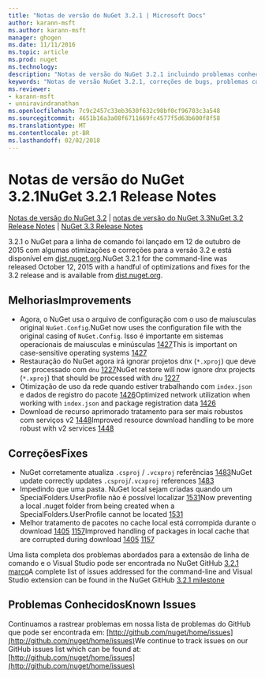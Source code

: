 ```yaml
---
title: "Notas de versão do NuGet 3.2.1 | Microsoft Docs"
author: karann-msft
ms.author: karann-msft
manager: ghogen
ms.date: 11/11/2016
ms.topic: article
ms.prod: nuget
ms.technology: 
description: "Notas de versão do NuGet 3.2.1 incluindo problemas conhecidos, correções de bug, recursos adicionados e DCRs."
keywords: "Notas de versão NuGet 3.2.1, correções de bugs, problemas conhecidos, adicionaram recursos, DCRs"
ms.reviewer:
- karann-msft
- unniravindranathan
ms.openlocfilehash: 7c9c2457c33eb3630f632c98bf0cf96703c3a548
ms.sourcegitcommit: 4651b16a3a08f6711669fc4577f5d63b600f8f58
ms.translationtype: MT
ms.contentlocale: pt-BR
ms.lasthandoff: 02/02/2018
---
```

# <a name="nuget-321-release-notes"></a><span data-ttu-id="7f4b3-104">Notas de versão do NuGet 3.2.1</span><span class="sxs-lookup"><span data-stu-id="7f4b3-104">NuGet 3.2.1 Release Notes</span></span>

<span data-ttu-id="7f4b3-105">[Notas de versão do NuGet 3.2](../release-notes/nuget-3.2.md) | [notas de versão do NuGet 3.3](../release-notes/nuget-3.3.md)</span><span class="sxs-lookup"><span data-stu-id="7f4b3-105">[NuGet 3.2 Release Notes](../release-notes/nuget-3.2.md) | [NuGet 3.3 Release Notes](../release-notes/nuget-3.3.md)</span></span>

<span data-ttu-id="7f4b3-106">3.2.1 o NuGet para a linha de comando foi lançado em 12 de outubro de 2015 com algumas otimizações e correções para a versão 3.2 e está disponível em [dist.nuget.org](http://dist.nuget.org/index.html).</span><span class="sxs-lookup"><span data-stu-id="7f4b3-106">NuGet 3.2.1 for the command-line was released October 12, 2015 with a handful of optimizations and fixes for the 3.2 release and is available from [dist.nuget.org](http://dist.nuget.org/index.html).</span></span>

## <a name="improvements"></a><span data-ttu-id="7f4b3-107">Melhorias</span><span class="sxs-lookup"><span data-stu-id="7f4b3-107">Improvements</span></span>

* <span data-ttu-id="7f4b3-108">Agora, o NuGet usa o arquivo de configuração com o uso de maiusculas original `NuGet.Config`.</span><span class="sxs-lookup"><span data-stu-id="7f4b3-108">NuGet now uses the configuration file with the original casing of `NuGet.Config`.</span></span>  <span data-ttu-id="7f4b3-109">Isso é importante em sistemas operacionais de maiusculas e minúsculas [1427](https://github.com/NuGet/Home/issues/1427)</span><span class="sxs-lookup"><span data-stu-id="7f4b3-109">This is important on case-sensitive operating systems [1427](https://github.com/NuGet/Home/issues/1427)</span></span>
* <span data-ttu-id="7f4b3-110">Restauração do NuGet agora irá ignorar projetos dnx (`*.xproj`) que deve ser processado com `dnu` [1227](https://github.com/NuGet/Home/issues/1227)</span><span class="sxs-lookup"><span data-stu-id="7f4b3-110">NuGet restore will now ignore dnx projects (`*.xproj`) that should be processed with `dnu` [1227](https://github.com/NuGet/Home/issues/1227)</span></span>
* <span data-ttu-id="7f4b3-111">Otimização de uso da rede quando estiver trabalhando com `index.json` e dados de registro do pacote [1426](https://github.com/NuGet/Home/issues/1426)</span><span class="sxs-lookup"><span data-stu-id="7f4b3-111">Optimized network utilization when working with `index.json` and package registration data [1426](https://github.com/NuGet/Home/issues/1426)</span></span>
* <span data-ttu-id="7f4b3-112">Download de recurso aprimorado tratamento para ser mais robustos com serviços v2 [1448](https://github.com/NuGet/Home/issues/1448)</span><span class="sxs-lookup"><span data-stu-id="7f4b3-112">Improved resource download handling to be more robust with v2 services [1448](https://github.com/NuGet/Home/issues/1448)</span></span>

## <a name="fixes"></a><span data-ttu-id="7f4b3-113">Correções</span><span class="sxs-lookup"><span data-stu-id="7f4b3-113">Fixes</span></span>

* <span data-ttu-id="7f4b3-114">NuGet corretamente atualiza `.csproj` / `.vcxproj` referências [1483](https://github.com/NuGet/Home/issues/1483)</span><span class="sxs-lookup"><span data-stu-id="7f4b3-114">NuGet update correctly updates `.csproj`/`.vcxproj` references [1483](https://github.com/NuGet/Home/issues/1483)</span></span>
* <span data-ttu-id="7f4b3-115">Impedindo que uma pasta. NuGet local sejam criadas quando um SpecialFolders.UserProfile não é possível localizar [1531](https://github.com/NuGet/Home/issues/1531)</span><span class="sxs-lookup"><span data-stu-id="7f4b3-115">Now preventing a local .nuget folder from being created when a SpecialFolders.UserProfile cannot be located [1531](https://github.com/NuGet/Home/issues/1531)</span></span>
* <span data-ttu-id="7f4b3-116">Melhor tratamento de pacotes no cache local está corrompida durante o download [1405](https://github.com/NuGet/Home/issues/1405) [1157](https://github.com/NuGet/Home/issues/1157)</span><span class="sxs-lookup"><span data-stu-id="7f4b3-116">Improved handling of packages in local cache that are corrupted during download [1405](https://github.com/NuGet/Home/issues/1405) [1157](https://github.com/NuGet/Home/issues/1157)</span></span>

<span data-ttu-id="7f4b3-117">Uma lista completa dos problemas abordados para a extensão de linha de comando e o Visual Studio pode ser encontrada no NuGet GitHub [3.2.1 marco](https://github.com/NuGet/Home/issues?q=milestone%3A3.2.1+is%3Aclosed)</span><span class="sxs-lookup"><span data-stu-id="7f4b3-117">A complete list of issues addressed for the command-line and Visual Studio extension can be found in the NuGet GitHub [3.2.1 milestone](https://github.com/NuGet/Home/issues?q=milestone%3A3.2.1+is%3Aclosed)</span></span>

## <a name="known-issues"></a><span data-ttu-id="7f4b3-118">Problemas Conhecidos</span><span class="sxs-lookup"><span data-stu-id="7f4b3-118">Known Issues</span></span>

<span data-ttu-id="7f4b3-119">Continuamos a rastrear problemas em nossa lista de problemas do GitHub que pode ser encontrada em: [http://github.com/nuget/home/issues](http://github.com/nuget/home/issues)</span><span class="sxs-lookup"><span data-stu-id="7f4b3-119">We continue to track issues on our GitHub issues list which can be found at: [http://github.com/nuget/home/issues](http://github.com/nuget/home/issues)</span></span>